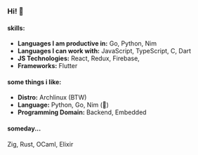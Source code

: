 ### Hi! 👋

#### skills:

- **Languages I am productive in:** Go, Python, Nim
- **Languages I can work with:** JavaScript, TypeScript, C, Dart
- **JS Technologies:** React, Redux, Firebase,
- **Frameworks:** Flutter
 
#### some things i like:

- **Distro:** Archlinux (BTW)
- **Language:** Python, Go, Nim (👑)
- **Programming Domain:** Backend, Embedded

#### someday...

Zig, Rust, OCaml, Elixir 
